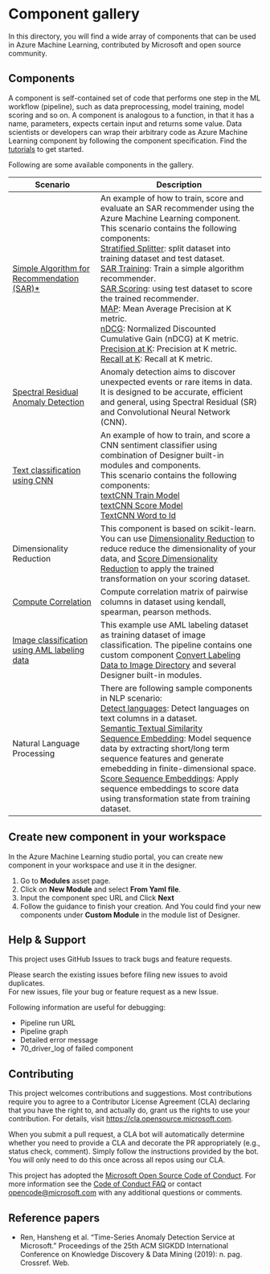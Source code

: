 # Component gallery
In this directory, you will find a wide array of components that can be used in Azure Machine Learning, contributed by Microsoft and open source community. 

## Components
A component is self-contained set of code that performs one step in the ML workflow (pipeline), such as data preprocessing, model training, model scoring and so on. A component is analogous to a function, in that it has a name, parameters, expects certain input and returns some value. Data scientists or developers can wrap their arbitrary code as Azure Machine Learning component by following the component specification. Find the [tutorials](../tutorial) to get started.

Following are some available components in the gallery.

| Scenario |Description |
| --- | --- |
|[Simple Algorithm for Recommendation (SAR)*](../pipelines/sar-pipeline/README.md) | An example of how to train, score and evaluate an SAR recommender using the Azure Machine Learning component. </br> This scenario contains the following components: </br> [Stratified Splitter](https://github.com/microsoft/recommenders/blob/staging/reco_utils/azureml/azureml_designer_modules/module_specs/stratified_splitter.yaml): split dataset into training dataset and test dataset. </br> [SAR Training](https://github.com/microsoft/recommenders/blob/staging/reco_utils/azureml/azureml_designer_modules/module_specs/sar_train.yaml): Train a simple algorithm recommender. </br> [SAR Scoring](https://github.com/microsoft/recommenders/blob/staging/reco_utils/azureml/azureml_designer_modules/module_specs/sar_score.yaml): using test dataset to score the trained recommender. </br> [MAP](https://github.com/microsoft/recommenders/blob/staging/reco_utils/azureml/azureml_designer_modules/module_specs/map.yaml): Mean Average Precision at K metric. </br> [nDCG](https://github.com/microsoft/recommenders/blob/staging/reco_utils/azureml/azureml_designer_modules/module_specs/ndcg.yaml): Normalized Discounted Cumulative Gain (nDCG) at K metric. </br> [Precision at K](https://github.com/microsoft/recommenders/blob/staging/reco_utils/azureml/azureml_designer_modules/module_specs/precision_at_k.yaml): Precision at K metric. </br> [Recall at K](https://github.com/microsoft/recommenders/blob/staging/reco_utils/azureml/azureml_designer_modules/module_specs/recall_at_k.yaml): Recall at K metric. 
|[Spectral Residual Anomaly Detection](../pipelines/ad-pipeline/README.md)| Anomaly detection aims to discover unexpected events or rare items in data. It is designed to be accurate, efficient and general, using Spectral Residual (SR) and Convolutional Neural Network (CNN).
| [Text classification using CNN](../pipelines/textcnn-pipeline/README.md) | An example of how to train, and score a CNN sentiment classifier using combination of Designer built-in modules and components. </br> This scenario contains the following components:</br> [textCNN Train Model](./text-cnn/textcnn-train/train.yaml) </br> [textCNN Score Model](./text-cnn/text-score/score.yaml) </br> [TextCNN Word to Id](./text-cnn/textcnn-preprocess/preprocess.yaml) </br> 
| Dimensionality Reduction | This component is based on scikit-learn. You can use [Dimensionality Reduction](./dimensionality_reduction/module_specs/pca_train_component.yaml) to reduce reduce the dimensionality of your data, and [Score Dimensionality Reduction](./dimensionality_reduction/pca_score_component.yaml) to apply the trained transformation on your scoring dataset.
| [Compute Correlation](./compute_correlation/compute_correlation_component.yaml) | Compute correlation matrix of pairwise columns in dataset using kendall, spearman, pearson methods. 
| [Image classification using AML labeling data](../pipelines/labeling-image-classification-pipeline/README.md) | This example use AML labeling dataset as training dataset of image classification. The pipeline contains one custom component [Convert Labeling Data to Image Directory](./convert-labeling-data-to-image-directory/convert_labeling_data_to_image_directory.spec.yaml) and several Designer built-in modules. 
| Natural Language Processing | There are following sample components in NLP scenario: </br> [Detect languages](./detect_languages/languages_component.yaml): Detect languages on text columns in a dataset. </br> [Semantic Textual Similarity](./semantic_textual_similarity/sts_component.yaml) </br> [Sequence Embedding](./sequence_embedding/sgt_train_component.yaml): Model sequence data by extracting short/long term sequence features and generate emebedding in finite-dimensional space. </br> [Score Sequence Embeddings](./sequence_embedding/sgt_score_component.yaml): Apply sequence embeddings to score data using transformation state from training dataset. |

## Create new component in your workspace

In the Azure Machine Learning studio portal, you can create new component in your workspace and use it in the designer.
1. Go to **Modules** asset page.
1. Click on **New Module** and select **From Yaml file**.
1. Input the component spec URL and Click **Next**
1. Follow the guidance to finish your creation. And You could find your new components under **Custom Module** in the module list of Designer.


## Help & Support

This project uses GitHub Issues to track bugs and feature requests. 

Please search the existing issues before filing new issues to avoid duplicates.  
For new issues, file your bug or feature request as a new Issue. 

Following information are useful for debugging:
- Pipeline run URL
- Pipeline graph
- Detailed error message
- 70_driver_log of failed component


## Contributing

This project welcomes contributions and suggestions.  Most contributions require you to agree to a
Contributor License Agreement (CLA) declaring that you have the right to, and actually do, grant us
the rights to use your contribution. For details, visit https://cla.opensource.microsoft.com.

When you submit a pull request, a CLA bot will automatically determine whether you need to provide
a CLA and decorate the PR appropriately (e.g., status check, comment). Simply follow the instructions
provided by the bot. You will only need to do this once across all repos using our CLA.

This project has adopted the [Microsoft Open Source Code of Conduct](https://opensource.microsoft.com/codeofconduct/).
For more information see the [Code of Conduct FAQ](https://opensource.microsoft.com/codeofconduct/faq/) or
contact [opencode@microsoft.com](mailto:opencode@microsoft.com) with any additional questions or comments.

## Reference papers
- Ren, Hansheng et al. “Time-Series Anomaly Detection Service at Microsoft.” Proceedings of the 25th ACM SIGKDD International Conference on Knowledge Discovery & Data Mining (2019): n. pag. Crossref. Web.

